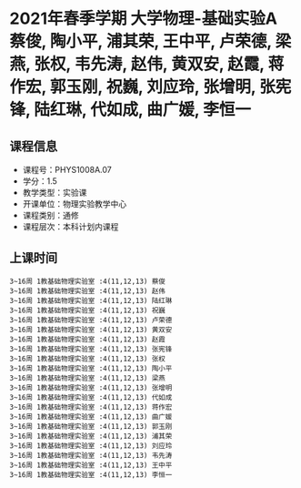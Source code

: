 # 2021年春季学期 大学物理-基础实验A 蔡俊, 陶小平, 浦其荣, 王中平, 卢荣德, 梁燕, 张权, 韦先涛, 赵伟, 黄双安, 赵霞, 蒋作宏, 郭玉刚, 祝巍, 刘应玲, 张增明, 张宪锋, 陆红琳, 代如成, 曲广媛, 李恒一






## 课程信息

- 课程号：PHYS1008A.07
- 学分：1.5
- 教学类型：实验课
- 开课单位：物理实验教学中心
- 课程类别：通修
- 课程层次：本科计划内课程

## 上课时间

```
3~16周 1教基础物理实验室 :4(11,12,13) 蔡俊
3~16周 1教基础物理实验室 :4(11,12,13) 赵伟
3~16周 1教基础物理实验室 :4(11,12,13) 陆红琳
3~16周 1教基础物理实验室 :4(11,12,13) 祝巍
3~16周 1教基础物理实验室 :4(11,12,13) 卢荣德
3~16周 1教基础物理实验室 :4(11,12,13) 黄双安
3~16周 1教基础物理实验室 :4(11,12,13) 赵霞
3~16周 1教基础物理实验室 :4(11,12,13) 张宪锋
3~16周 1教基础物理实验室 :4(11,12,13) 张权
3~16周 1教基础物理实验室 :4(11,12,13) 陶小平
3~16周 1教基础物理实验室 :4(11,12,13) 梁燕
3~16周 1教基础物理实验室 :4(11,12,13) 张增明
3~16周 1教基础物理实验室 :4(11,12,13) 代如成
3~16周 1教基础物理实验室 :4(11,12,13) 蒋作宏
3~16周 1教基础物理实验室 :4(11,12,13) 曲广媛
3~16周 1教基础物理实验室 :4(11,12,13) 郭玉刚
3~16周 1教基础物理实验室 :4(11,12,13) 浦其荣
3~16周 1教基础物理实验室 :4(11,12,13) 刘应玲
3~16周 1教基础物理实验室 :4(11,12,13) 韦先涛
3~16周 1教基础物理实验室 :4(11,12,13) 王中平
3~16周 1教基础物理实验室 :4(11,12,13) 李恒一
```

